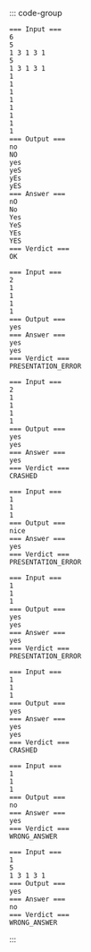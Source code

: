 ::: code-group
``` [Test 1. All correct case (with all character cases)]
=== Input ===
6
5
1 3 1 3 1
5
1 3 1 3 1
1
1
1
1
1
1
1
1
=== Output ===
no
NO
yes
yeS
yEs
yES
=== Answer ===
nO
No
Yes
YeS
YEs
YES
=== Verdict ===
OK
```

``` [Test 2. Output has fewer tokens]
=== Input ===
2
1
1
1
1
=== Output ===
yes
=== Answer ===
yes
yes
=== Verdict ===
PRESENTATION_ERROR
```

``` [Test 3. Answer has fewer tokens]
=== Input ===
2
1
1
1
1
=== Output ===
yes
yes
=== Answer ===
yes
=== Verdict ===
CRASHED
```

``` [Test 4. Output has wrong token format]
=== Input ===
1
1
1
=== Output ===
nice
=== Answer ===
yes
=== Verdict ===
PRESENTATION_ERROR
```

``` [Test 5. Output has more tokens]
=== Input ===
1
1
1
=== Output ===
yes
yes
=== Answer ===
yes
=== Verdict ===
PRESENTATION_ERROR
```

``` [Test 6. Answer ans more tokens]
=== Input ===
1
1
1
=== Output ===
yes
=== Answer ===
yes
yes
=== Verdict ===
CRASHED
```

``` [Test 7. Expected YES, found NO]
=== Input ===
1
1
1
=== Output ===
no
=== Answer ===
yes
=== Verdict ===
WRONG_ANSWER
```

``` [Test 8. Expected NO, found YES]
=== Input ===
1
5
1 3 1 3 1
=== Output ===
yes
=== Answer ===
no
=== Verdict ===
WRONG_ANSWER
```
:::
